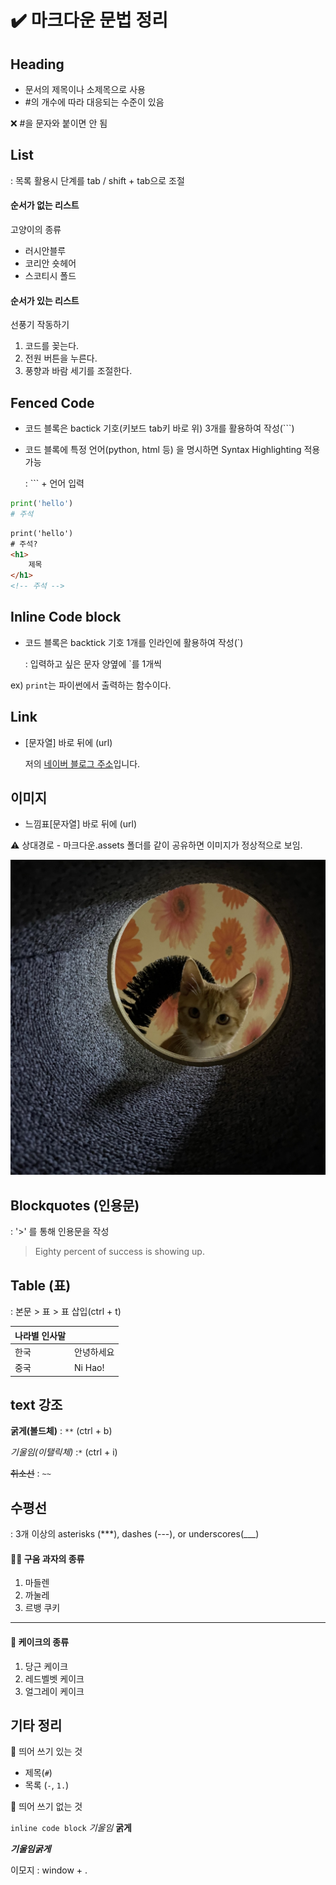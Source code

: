 # ✔️ 마크다운 문법 정리

## Heading

- 문서의 제목이나 소제목으로 사용
- #의 개수에 따라 대응되는 수준이 있음

❌ #을 문자와 붙이면 안 됨



## List

: 목록 활용시 단계를 tab / shift + tab으로 조절

#### 순서가 없는 리스트

고양이의 종류

- 러시안블루
- 코리안 숏헤어
- 스코티시 폴드

#### 순서가 있는 리스트

선풍기 작동하기

1. 코드를 꽂는다.
2. 전원 버튼을 누른다.
3. 풍향과 바람 세기를 조절한다.



## Fenced Code

- 코드 블록은 bactick 기호(키보드 tab키 바로 위) 3개를 활용하여 작성(```)

- 코드 블록에 특정 언어(python, html 등) 을 명시하면 Syntax Highlighting 적용 가능

  : ``` + 언어 입력

```python
print('hello')
# 주석
```

```html
print('hello')
# 주석?
<h1>
    제목
</h1>
<!-- 주석 -->
```



## Inline Code block

- 코드 블록은 backtick 기호 1개를 인라인에 활용하여 작성(`)

  : 입력하고 싶은 문자 양옆에 `를 1개씩

ex) `print`는 파이썬에서 출력하는 함수이다.



## Link

- [문자열] 바로 뒤에 (url)

  저의 [네이버 블로그 주소](https://blog.naver.com/hycha00)입니다.



## 이미지

- 느낌표[문자열] 바로 뒤에 (url)

⚠️ 상대경로 - 마크다운.assets 폴더를 같이 공유하면 이미지가 정상적으로 보임.

![우리집고양이](https://github.com/forwardyoung/TIL/blob/master/Markdown/%EB%8B%A4%EC%9A%B4%EB%A1%9C%EB%93%9C.jpg)




## Blockquotes (인용문)

: '>' 를 통해 인용문을 작성

> Eighty percent of success is showing up.



## Table (표)

: 본문 > 표 > 표 삽입(ctrl + t)

| 나라별 인사말 |            |
| ------------- | ---------- |
| 한국          | 안녕하세요 |
| 중국          | Ni Hao!    |



## text 강조

**굵게(볼드체)** : `**` (ctrl + b)

*기울임(이탤릭체)* :`*` (ctrl + i)

~~취소선~~ : `~~`



## 수평선

: 3개 이상의 asterisks (***), dashes (---), or underscores(___)

#### 

#### 🍪🍪 구움 과자의 종류

1. 마들렌
2. 까눌레
3. 르뱅 쿠키

---

#### 🍰 케이크의 종류

1. 당근 케이크
2. 레드벨벳 케이크
3. 얼그레이 케이크



## 기타 정리

📍 띄어 쓰기 있는 것

- 제목(`#`)
- 목록 (`-`, `1.`)

📍 띄어 쓰기 없는 것

`inline code block` *기울임*  **굵게**

***기울임굵게***

이모지 : window + .
